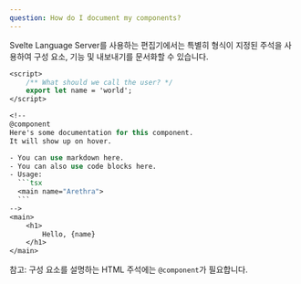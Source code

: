 ```yaml
---
question: How do I document my components?
---
```


Svelte Language Server를 사용하는 편집기에서는 특별히 형식이 지정된 주석을 사용하여 구성 요소, 기능 및 내보내기를 문서화할 수 있습니다.

````sv
<script>
	/** What should we call the user? */
	export let name = 'world';
</script>

<!--
@component
Here's some documentation for this component.
It will show up on hover.

- You can use markdown here.
- You can also use code blocks here.
- Usage:
  ```tsx
  <main name="Arethra">
  ```
-->
<main>
	<h1>
		Hello, {name}
	</h1>
</main>
````

참고: 구성 요소를 설명하는 HTML 주석에는 `@component`가 필요합니다.
